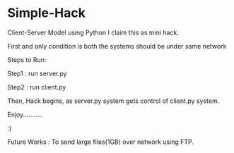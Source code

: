 # Simple-Hack
Client-Server Model using Python
I claim this as mini hack.

First and only condition is both the systems should be under same network

Steps to Run:

Step1 : run server.py

Step2 : run client.py

Then, Hack begins, as server.py system gets control of client.py system.

Enjoy...........

:)

Future Works : To send large files(1GB) over network using FTP.
